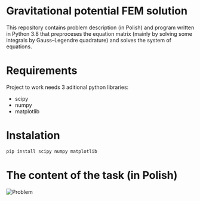 
# Gravitational potential FEM solution
This repository contains problem description (in Polish) and program written in Python 3.8 that preproceses the equation matrix (mainly by solving some integrals by Gauss–Legendre quadrature) and solves the system of equations.

# Requirements
Project to work needs 3 aditional python libraries:
- scipy
- numpy
- matplotlib

# Instalation
```python
pip install scipy numpy matplotlib
```
# The content of the task (in Polish)
![Problem](https://user-images.githubusercontent.com/114989568/216762013-1c8e88d3-1a54-454c-b9de-53e1f739a89e.png)


